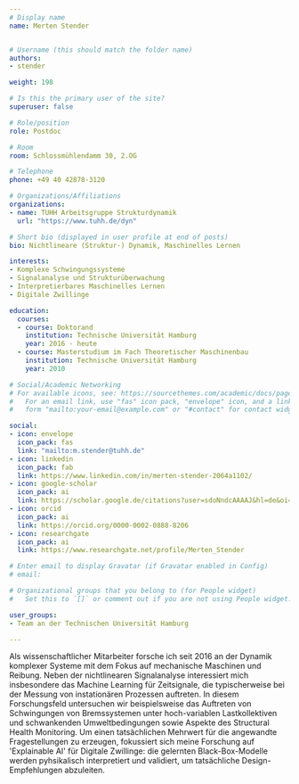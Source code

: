 ```yaml
---
# Display name
name: Merten Stender


# Username (this should match the folder name)
authors:
- stender

weight: 198

# Is this the primary user of the site?
superuser: false

# Role/position
role: Postdoc

# Room
room: Schlossmühlendamm 30, 2.OG

# Telephone
phone: +49 40 42878-3120

# Organizations/Affiliations
organizations:
- name: TUHH Arbeitsgruppe Strukturdynamik
  url: "https://www.tuhh.de/dyn"

# Short bio (displayed in user profile at end of posts)
bio: Nichtlineare (Struktur-) Dynamik, Maschinelles Lernen

interests:
- Komplexe Schwingungssysteme
- Signalanalyse und Strukturüberwachung
- Interpretierbares Maschinelles Lernen
- Digitale Zwillinge

education:
  courses:
  - course: Doktorand
    institution: Technische Universität Hamburg
    year: 2016 - heute
  - course: Masterstudium im Fach Theoretischer Maschinenbau
    institution: Technische Universität Hamburg
    year: 2010

# Social/Academic Networking
# For available icons, see: https://sourcethemes.com/academic/docs/page-builder/#icons
#   For an email link, use "fas" icon pack, "envelope" icon, and a link in the
#   form "mailto:your-email@example.com" or "#contact" for contact widget.

social:
- icon: envelope
  icon_pack: fas
  link: "mailto:m.stender@tuhh.de"
- icon: linkedin
  icon_pack: fab
  link: https://www.linkedin.com/in/merten-stender-2064a1102/
- icon: google-scholar
  icon_pack: ai
  link: https://scholar.google.de/citations?user=sdoNndcAAAAJ&hl=de&oi=ao
- icon: orcid
  icon_pack: ai
  link: https://orcid.org/0000-0002-0888-8206
- icon: researchgate
  icon_pack: ai
  link: https://www.researchgate.net/profile/Merten_Stender

# Enter email to display Gravatar (if Gravatar enabled in Config)
# email:

# Organizational groups that you belong to (for People widget)
#   Set this to `[]` or comment out if you are not using People widget.

user_groups:
- Team an der Technischen Universität Hamburg

---
```


Als wissenschaftlicher Mitarbeiter forsche ich seit 2016 an der Dynamik komplexer Systeme mit dem Fokus auf mechanische Maschinen und Reibung. Neben der nichtlinearen Signalanalyse interessiert mich insbesondere das Machine Learning für Zeitsignale, die typischerweise bei der Messung von instationären Prozessen auftreten. In diesem Forschungsfeld untersuchen wir beispielsweise das Auftreten von Schwingungen von Bremssystemen unter hoch-variablen Lastkollektiven und schwankenden Umweltbedingungen sowie Aspekte des Structural Health Monitoring. Um einen tatsächlichen Mehrwert für die angewandte Fragestellungen zu erzeugen, fokussiert sich meine Forschung auf 'Explainable AI' für Digitale Zwillinge: die gelernten Black-Box-Modelle werden pyhsikalisch interpretiert und validiert, um tatsächliche Design-Empfehlungen abzuleiten.





